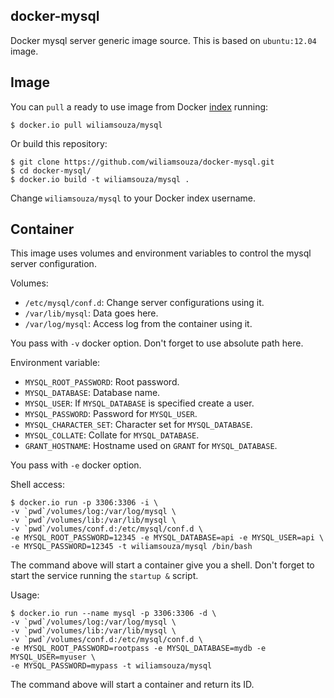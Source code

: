docker-mysql
------------

Docker mysql server generic image source. This is based on `ubuntu:12.04` image.

Image
-----

You can `pull` a ready to use image from Docker
[index](https://index.docker.io/u/wiliamsouza/) running:

```
$ docker.io pull wiliamsouza/mysql
```

Or build this repository:

```
$ git clone https://github.com/wiliamsouza/docker-mysql.git
$ cd docker-mysql/
$ docker.io build -t wiliamsouza/mysql .
```

Change `wiliamsouza/mysql` to your Docker index username.

Container
---------

This image uses volumes and environment variables to control the mysql server
configuration.

Volumes:

* `/etc/mysql/conf.d`: Change server configurations using it.
* `/var/lib/mysql`: Data goes here.
* `/var/log/mysql`: Access log from the container using it.

You pass with `-v` docker option. Don't forget to use absolute path here.

Environment variable:

* `MYSQL_ROOT_PASSWORD`: Root password.
* `MYSQL_DATABASE`: Database name.
* `MYSQL_USER`: If `MYSQL_DATABASE` is specified create a user.
* `MYSQL_PASSWORD`: Password for `MYSQL_USER`.
* `MYSQL_CHARACTER_SET`: Character set for `MYSQL_DATABASE`.
* `MYSQL_COLLATE`: Collate for `MYSQL_DATABASE`.
* `GRANT_HOSTNAME`: Hostname used on `GRANT` for `MYSQL_DATABASE`.

You pass with `-e` docker option.

Shell access:

```
$ docker.io run -p 3306:3306 -i \
-v `pwd`/volumes/log:/var/log/mysql \
-v `pwd`/volumes/lib:/var/lib/mysql \
-v `pwd`/volumes/conf.d:/etc/mysql/conf.d \
-e MYSQL_ROOT_PASSWORD=12345 -e MYSQL_DATABASE=api -e MYSQL_USER=api \
-e MYSQL_PASSWORD=12345 -t wiliamsouza/mysql /bin/bash
```

The command above will start a container give you a shell. Don't
forget to start the service running the `startup &` script.

Usage:

```
$ docker.io run --name mysql -p 3306:3306 -d \
-v `pwd`/volumes/log:/var/log/mysql \
-v `pwd`/volumes/lib:/var/lib/mysql \
-v `pwd`/volumes/conf.d:/etc/mysql/conf.d \
-e MYSQL_ROOT_PASSWORD=rootpass -e MYSQL_DATABASE=mydb -e MYSQL_USER=myuser \
-e MYSQL_PASSWORD=mypass -t wiliamsouza/mysql
```

The command above will start a container and return its ID.
